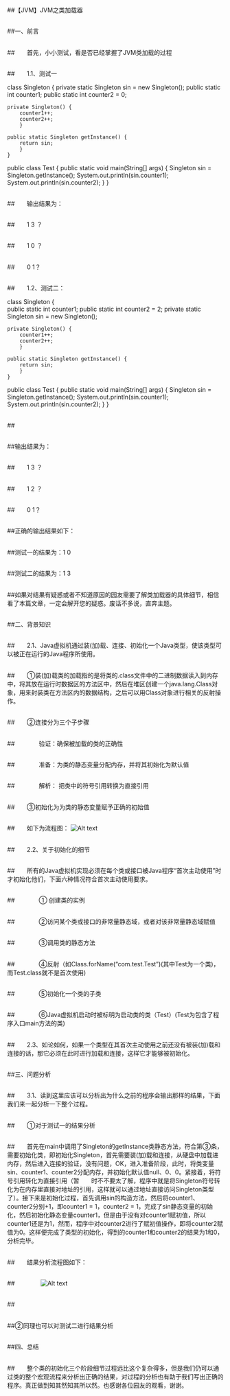 ##【JVM】JVM之类加载器

##
##一、前言

##
##　　首先，小小测试，看是否已经掌握了JVM类加载的过程

##
##　　1.1、测试一class Singleton {	private static Singleton sin = new Singleton();	public static int counter1;	public static int counter2 = 0;		private Singleton() {		counter1++;		counter2++;		}		public static Singleton getInstance() {		return sin;		}	}public class Test {	public static void main(String[] args) {		Singleton sin = Singleton.getInstance();		System.out.println(sin.counter1);		System.out.println(sin.counter2);		}	}	

##
##　　输出结果为：

##
##　　1 3 ？

##
##　　1 0 ？　　

##
##　　0 1？

##
##　　1.2、测试二：class Singleton {		public static int counter1;	public static int counter2 = 2;	private static Singleton sin = new Singleton();	private Singleton() {		counter1++;		counter2++;		}		public static Singleton getInstance() {		return sin;		}	}public class Test {	public static void main(String[] args) {		Singleton sin = Singleton.getInstance();		System.out.println(sin.counter1);		System.out.println(sin.counter2);		}	}	

##
##　　

##
##输出结果为：

##
##　　1 3 ？

##
##　　1 2 ？　　

##
##　　0 1？

##
##正确的输出结果如下：

##
##测试一的结果为：1 0

##
##测试二的结果为：1 3

##
##如果对结果有疑惑或者不知道原因的园友需要了解类加载器的具体细节，相信看了本篇文章，一定会解开您的疑惑。废话不多说，直奔主题。

##
##二、背景知识

##
##　　2.1、Java虚拟机通过装(加)载、连接、初始化一个Java类型，使该类型可以被正在运行的Java程序所使用。　　

##
##　　①装(加)载类的加载指的是将类的.class文件中的二进制数据读入到内存中，将其放在运行时数据区的方法区中，然后在堆区创建一个java.lang.Class对象，用来封装类在方法区内的数据结构，之后可以用Class对象进行相关的反射操作。

##
##　　②连接分为三个子步骤　　　　

##
##　　　　验证：确保被加载的类的正确性

##
##　　　　准备：为类的静态变量分配内存，并将其初始化为默认值

##
##　　　　解析： 把类中的符号引用转换为直接引用

##
##　　③初始化为为类的静态变量赋予正确的初始值

##
##　　如下为流程图： ![Alt text](../md/img/616953-20151219095052334-937799605.jpg)

##
##　　2.2、关于初始化的细节　　

##
##　　所有的Java虚拟机实现必须在每个类或接口被Java程序“首次主动使用”时才初始化他们，下面六种情况符合首次主动使用要求。　　　　

##
##　　　　① 创建类的实例　　　　

##
##　　　　②访问某个类或接口的非常量静态域，或者对该非常量静态域赋值

##
##　　　　③调用类的静态方法

##
##　　　　④反射（如Class.forName(“com.test.Test”)(其中Test为一个类)，而Test.class就不是首次使用)

##
##　　　　⑤初始化一个类的子类

##
##　　　　⑥Java虚拟机启动时被标明为启动类的类（Test）(Test为包含了程序入口main方法的类)

##
##　　2.3、如论如何，如果一个类型在其首次主动使用之前还没有被装(加)载和连接的话，那它必须在此时进行加载和连接，这样它才能够被初始化。

##
##三、问题分析

##
##　　3.1、读到这里应该可以分析出为什么之前的程序会输出那样的结果，下面我们来一起分析一下整个过程。

##
##　　①对于测试一的结果分析

##
##　　首先在main中调用了Singleton的getInstance类静态方法，符合第③条，需要初始化类，即初始化Singleton，首先需要装(加)载和连接，从硬盘中加载进内存，然后进入连接的验证，没有问题，OK，进入准备阶段，此时，将类变量sin、counter1、counter2分配内存，并初始化默认值null、0、0。紧接着，将符号引用转化为直接引用（暂　　时不不要太了解，程序中就是将Singleton符号转化为在内存里直接对地址的引用，这样就可以通过地址直接访问Singleton类型了）。接下来是初始化过程，首先调用sin的构造方法，然后将counter1、counter2分别+1，即counter1 = 1，counter2 = 1，完成了sin静态变量的初始化，然后初始化静态变量counter1，但是由于没有对counter1赋初值，所以counter1还是为1，然而，程序中对counter2进行了赋初值操作，即将counter2赋值为0。这样便完成了类型的初始化，得到的counter1和counter2的结果为1和0，分析完毕。

##
##　　结果分析流程图如下：

##
##　　　　 ![Alt text](../md/img/616953-20151219095121724-599918722.jpg)

##
##　　　　

##
##

##
##

##
##

##
##

##
##

##
##

##
##

##
##

##
##

##
##

##
##

##
##

##
##

##
##

##
##②同理也可以对测试二进行结果分析

##
##四、总结

##
##　　整个类的初始化三个阶段细节过程远比这个复杂得多，但是我们仍可以通过类的整个宏观流程来分析出正确的结果，对过程的分析也有助于我们写出正确的程序。真正做到知其然知其所以然。也感谢各位园友的观看，谢谢。